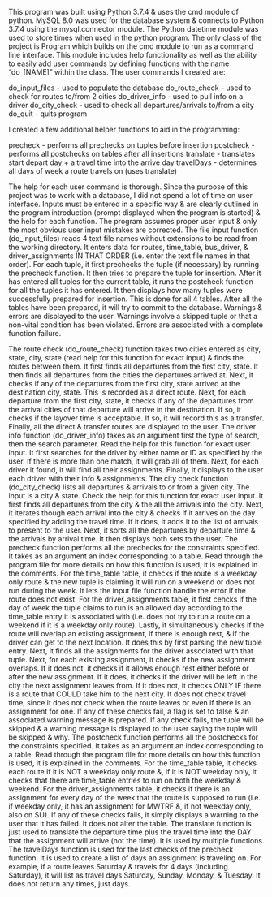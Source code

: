 This program was built using Python 3.7.4 & uses the cmd module of python. MySQL 8.0 was used for the database system & connects to Python 3.7.4 using the mysql.connector module. The Python datetime module was used to store times when used in the python program.
The only class of the project is Program which builds on the cmd module to run as a command line interface. This module includes help functionality as well as the ability to easily add user commands by defining functions with the name “do_[NAME]” within the class. The user commands I created are:

   do_input_files - used to populate the database
   do_route_check - used to check for routes to/from 2 cities
   do_driver_info - used to pull info on a driver
   do_city_check - used to check all departures/arrivals to/from a city
   do_quit - quits program

I created a few additional helper functions to aid in the programming:

   precheck - performs all prechecks on tuples before insertion
   postcheck - performs all postchecks on tables after all insertions
   translate - translates start depart day + a travel time into the arrive day
   travelDays - determines all days of week a route travels on (uses translate)

The help for each user command is thorough. Since the purpose of this project was to work with a database, I did not spend a lot of time on user interface. Inputs must be entered in a specific way & are clearly outlined in the program introduction (prompt displayed when the program is started) & the help for each function. The program assumes proper user input & only the most obvious user input mistakes are corrected.
The file input function (do_input_files) reads 4 text file names without extensions to be read from the working directory. It enters data for routes, time_table, bus_driver, & driver_assignments IN THAT ORDER (i.e. enter the text file names in that order). For each tuple, it first prechecks the tuple (if necessary) by running the precheck function. It then tries to prepare the tuple for insertion. After it has entered all tuples for the current table, it runs the postcheck function for all the tuples it has entered. It then displays how many tuples were successfully prepared for insertion. This is done for all 4 tables. After all the tables have been prepared, it will try to commit to the database. Warnings & errors are displayed to the user. Warnings involve a skipped tuple or that a non-vital condition has been violated. Errors are associated with a complete function failure.

The route check (do_route_check) function takes two cities entered as city, state, city, state (read help for this function for exact input) & finds the routes between them. It first finds all departures from the first city, state. It then finds all departures from the cities the departures arrived at. Next, it checks if any of the departures from the first city, state arrived at the destination city, state. This is recorded as a direct route. Next, for each departure from the first city, state, it checks if any of the departures from the arrival cities of that departure will arrive in the destination. If so, it checks if the layover time is acceptable. If so, it will record this as a transfer. Finally, all the direct & transfer routes are displayed to the user.
The driver info function (do_driver_info) takes as an argument first the type of search, then the search parameter. Read the help for this function for exact user input. It first searches for the driver by either name or ID as specified by the user. If there is more than one match, it will grab all of them. Next, for each driver it found, it will find all their assignments. Finally, it displays to the user each driver with their info & assignments.
The city check function (do_city_check) lists all departures & arrivals to or from a given city. The input is a city & state. Check the help for this function for exact user input. It first finds all departures from the city & the all the arrivals into the city. Next, it iterates though each arrival into the city & checks if it arrives on the day specified by adding the travel time. If it does, it adds it to the list of arrivals to present to the user. Next, it sorts all the departures by departure time & the arrivals by arrival time. It then displays both sets to the user.
The precheck function performs all the prechecks for the constraints specified. It takes as an argument an index corresponding to a table. Read through the program file for more details on how this function is used, it is explained in the comments. For the time_table table, it checks if the route is a weekday only route & the new tuple is claiming it will run on a weekend or does not run during the week. It lets the input file function handle the error if the route does not exist. For the driver_assignments table, it first cehcks if the day of week the tuple claims to run is an allowed day according to the time_table entry it is associated with (i.e. does not try to run a route on a weekend if it is a weekday only route). Lastly, it simultaneously checks if the route will overlap an existing assignment, if there is enough rest, & if the driver can get to the next location. It does this by first parsing the new tuple entry. Next, it finds all the assignments for the driver associated with that tuple. Next, for each existing assignment, it checks if the new assignment overlaps. If it does not, it checks if it allows enough rest either before or after the new assignment. If it does, it checks if the driver will be left in the city the next assignment leaves from. If it does not, it checks ONLY IF there is a route that COULD take him to the next city. It does not check travel time, since it does not check when the route leaves or even if there is an assignment for one. If any of these checks fail, a flag is set to false & an associated warning message is prepared. If any check fails, the tuple will be skipped & a warning message is displayed to the user saying the tuple will be skipped & why.
The postcheck function performs all the postchecks for the constraints specified. It takes as an argument an index corresponding to a table. Read through the program file for more details on how this function is used, it is explained in the comments. For the time_table table, it checks each route if it is NOT a weekday only route &, if it is NOT weekday only, it checks that there are time_table entries to run on both the weekday & weekend. For the driver_assignments table, it checks if there is an assignment for every day of the week that the route is supposed to run (i.e. if weekday only, it has an assignment for MWTRF &, if not weekday only, also on SU). If any of these checks fails, it simply displays a warning to the user that it has failed. It does not alter the table.
The translate function is just used to translate the departure time plus the travel time into the DAY that the assignment will arrive (not the time). It is used by multiple functions. The travelDays function is used for the last checks of the precheck function. It is used to create a list of days an assignment is traveling on. For example, if a route leaves Saturday & travels for 4 days (including Saturday), it will list as travel days Saturday, Sunday, Monday, & Tuesday. It does not return any times, just days.
